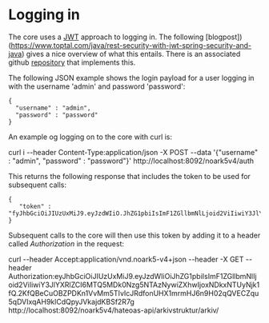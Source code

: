 # Logging in

The core uses a [JWT](https://tools.ietf.org/html/rfc7519) approach to logging in. The following [blogpost])(https://www.toptal.com/java/rest-security-with-jwt-spring-security-and-java) gives
a nice overview of what this entails. There is an associated github [repository](https://github.com/szerhusenBC/jwt-spring-security-demo) that implements this. 

The following JSON example shows the login payload for a user logging in with the username 'admin' and password 
'password':
  
```
{
  "username" : "admin",
  "password" : "password"
}
```

An example og logging on to the core with curl is:
 
   curl i --header Content-Type:application/json -X POST  --data '{"username" : "admin", "password" : "password"}' http://localhost:8092/noark5v4/auth

This returns the following response that includes the token to be used for subsequent calls:

```
{
   "token" : "fyJhbGciOiJIUzUxMiJ9.eyJzdWIiO.JhZG1pbiIsImF1ZGllbmNlLjoid2ViIiwiY3JlYZRlZCI6MT4QMDk0Nzg5NTAzNywiZXhwIjoxNDkxNTUyNjk1fQ.2KfQBeCuOBZPDKn1VvMm5TIvIcJRdfonUHX1mrmHJ6n9H02qQVECZqu5qDAIxqAH9klCdXpyJVkajdKBSf2R9g"
}
```

Subsequent calls to the core will then use this token by adding it to a header called _Authorization_ in the request:

   curl --header Accept:application/vnd.noark5-v4+json --header -X GET --header Authorization:eyJhbGciOiJIUzUxMiJ9.eyJzdWIiOiJhZG1pbiIsImF1ZGllbmNlIjoid2ViIiwiY3JlYXRlZCI6MTQ5MDk0Nzg5NTAzNywiZXhwIjoxNDkxNTUyNjk1fQ.2KfQBeCuOBZPDKn1VvMm5TIvIcJRdfonUHX1mrmHJ6n9H02qQVECZqu5qDVIxqAH9klCdQpyJVkajdKBSf2R7g  http://localhost:8092/noark5v4/hateoas-api/arkivstruktur/arkiv/

